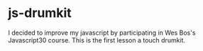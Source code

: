 # js-drumkit
I decided to improve my javascript by participating in Wes Bos's Javascript30 course. This is the first lesson a touch drumkit.
